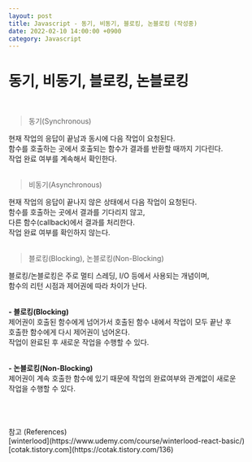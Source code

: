 ```yaml
---
layout: post
title: Javascript - 동기, 비동기, 블로킹, 논블로킹 (작성중)
date: 2022-02-10 14:00:00 +0900
category: Javascript
---
```


동기, 비동기, 블로킹, 논블로킹
===

<br />

> 동기(Synchronous)

현재 작업의 응답이 끝남과 동시에 다음 작업이 요청된다. <br />
함수를 호출하는 곳에서 호출되는 함수가 결과를 반환할 때까지 기다린다.<br />
작업 완료 여부를 계속해서 확인한다.<br />
<br />

>비동기(Asynchronous)

현재 작업의 응답이 끝나지 않은 상태에서 다음 작업이 요청된다.<br />
함수를 호출하는 곳에서 결과를 기다리지 않고, <br />
다른 함수(callback)에서 결과를 처리한다.<br />
작업 완료 여부를 확인하지 않는다.<br />
<br />

> 블로킹(Blocking), 논블로킹(Non-Blocking)

블로킹/논블로킹은 주로 멀티 스레딩, I/O 등에서 사용되는 개념이며, <br />
함수의 리턴 시점과 제어권에 따라 차이가 난다.<br />
<br />

**- 블로킹(Blocking)**<br />
제어권이 호출된 함수에게 넘어가서 호출된 함수 내에서 작업이 모두 끝난 후 <br />호출한 함수에게 다시 제어권이 넘어온다.<br />
작업이 완료된 후 새로운 작업을 수행할 수 있다.<br />
<br />

**- 논블로킹(Non-Blocking)**<br />
제어권이 계속 호출한 함수에 있기 때문에 작업의 완료여부와 관계없이 새로운 <br />작업을 수행할 수 있다.<br />
<br />

<br />
<br />
참고 (References)
<br />
[winterlood](https://www.udemy.com/course/winterlood-react-basic/)
<br />
[cotak.tistory.com](https://cotak.tistory.com/136)
